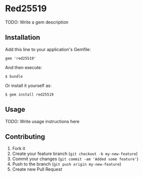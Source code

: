 # Red25519

TODO: Write a gem description

## Installation

Add this line to your application's Gemfile:

    gem 'red25519'

And then execute:

    $ bundle

Or install it yourself as:

    $ gem install red25519

## Usage

TODO: Write usage instructions here

## Contributing

1. Fork it
2. Create your feature branch (`git checkout -b my-new-feature`)
3. Commit your changes (`git commit -am 'Added some feature'`)
4. Push to the branch (`git push origin my-new-feature`)
5. Create new Pull Request
